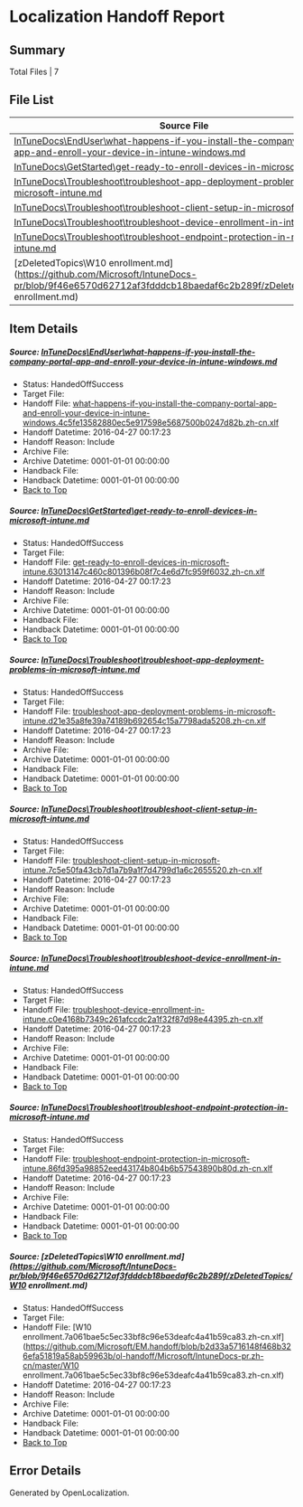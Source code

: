 # <a name='report-top'></a> Localization Handoff Report

## Summary
 Total Files | 7

## File List
 Source File | Status | Details 
 ----------- | ------ | ------- 
 [InTuneDocs\EndUser\what-happens-if-you-install-the-company-portal-app-and-enroll-your-device-in-intune-windows.md](https://github.com/Microsoft/IntuneDocs-pr/blob/5b3b7a8db020e3fd18e7a87399a7cc95ca2d3533/InTuneDocs/EndUser/what-happens-if-you-install-the-company-portal-app-and-enroll-your-device-in-intune-windows.md) | HandedOffSuccess | [Details](#86ec26e4a89f3d02212b76a0c71a8fe14e594122459)
 [InTuneDocs\GetStarted\get-ready-to-enroll-devices-in-microsoft-intune.md](https://github.com/Microsoft/IntuneDocs-pr/blob/1e6bcf778a391aa670f3d9b78ca340e1871eca07/InTuneDocs/GetStarted/get-ready-to-enroll-devices-in-microsoft-intune.md) | HandedOffSuccess | [Details](#2a23477b308b5427ceceaef08993ac048f6e2b23491)
 [InTuneDocs\Troubleshoot\troubleshoot-app-deployment-problems-in-microsoft-intune.md](https://github.com/Microsoft/IntuneDocs-pr/blob/5b3b7a8db020e3fd18e7a87399a7cc95ca2d3533/InTuneDocs/Troubleshoot/troubleshoot-app-deployment-problems-in-microsoft-intune.md) | HandedOffSuccess | [Details](#d2b9da873cbdc4874a7cd5fd8badddefe84382b21099)
 [InTuneDocs\Troubleshoot\troubleshoot-client-setup-in-microsoft-intune.md](https://github.com/Microsoft/IntuneDocs-pr/blob/5b3b7a8db020e3fd18e7a87399a7cc95ca2d3533/InTuneDocs/Troubleshoot/troubleshoot-client-setup-in-microsoft-intune.md) | HandedOffSuccess | [Details](#8bdaa517ddd73b0a0e70b5994e86d3d887d9687b1100)
 [InTuneDocs\Troubleshoot\troubleshoot-device-enrollment-in-intune.md](https://github.com/Microsoft/IntuneDocs-pr/blob/5b3b7a8db020e3fd18e7a87399a7cc95ca2d3533/InTuneDocs/Troubleshoot/troubleshoot-device-enrollment-in-intune.md) | HandedOffSuccess | [Details](#bd732c703eb5fa2fdcb0885ca21c79f83d855f891102)
 [InTuneDocs\Troubleshoot\troubleshoot-endpoint-protection-in-microsoft-intune.md](https://github.com/Microsoft/IntuneDocs-pr/blob/5b3b7a8db020e3fd18e7a87399a7cc95ca2d3533/InTuneDocs/Troubleshoot/troubleshoot-endpoint-protection-in-microsoft-intune.md) | HandedOffSuccess | [Details](#17da1023617b709413935b1d710be5b0c2562a041104)
 [zDeletedTopics\W10 enrollment.md](https://github.com/Microsoft/IntuneDocs-pr/blob/9f46e6570d62712af3fdddcb18baedaf6c2b289f/zDeletedTopics/W10 enrollment.md) | HandedOffSuccess | [Details](#a11e2b8e42cd17a26d48ff2b9ac3375e223cc96b2220)

## Item Details
##### <a name='86ec26e4a89f3d02212b76a0c71a8fe14e594122459'></a> Source: [InTuneDocs\EndUser\what-happens-if-you-install-the-company-portal-app-and-enroll-your-device-in-intune-windows.md](https://github.com/Microsoft/IntuneDocs-pr/blob/5b3b7a8db020e3fd18e7a87399a7cc95ca2d3533/InTuneDocs/EndUser/what-happens-if-you-install-the-company-portal-app-and-enroll-your-device-in-intune-windows.md)
* Status: HandedOffSuccess
* Target File: 
* Handoff File: [what-happens-if-you-install-the-company-portal-app-and-enroll-your-device-in-intune-windows.4c5fe13582880ec5e917598e5687500b0247d82b.zh-cn.xlf](https://github.com/Microsoft/EM.handoff/blob/b2d33a5716148f468b326efa51819a58ab59963b/ol-handoff/Microsoft/IntuneDocs-pr.zh-cn/master/what-happens-if-you-install-the-company-portal-app-and-enroll-your-device-in-intune-windows.4c5fe13582880ec5e917598e5687500b0247d82b.zh-cn.xlf)
* Handoff Datetime: 2016-04-27 00:17:23
* Handoff Reason: Include
* Archive File: 
* Archive Datetime: 0001-01-01 00:00:00
* Handback File: 
* Handback Datetime: 0001-01-01 00:00:00
* [Back to Top](#report-top)

##### <a name='2a23477b308b5427ceceaef08993ac048f6e2b23491'></a> Source: [InTuneDocs\GetStarted\get-ready-to-enroll-devices-in-microsoft-intune.md](https://github.com/Microsoft/IntuneDocs-pr/blob/1e6bcf778a391aa670f3d9b78ca340e1871eca07/InTuneDocs/GetStarted/get-ready-to-enroll-devices-in-microsoft-intune.md)
* Status: HandedOffSuccess
* Target File: 
* Handoff File: [get-ready-to-enroll-devices-in-microsoft-intune.63013147c460c801396b08f7c4e6d7fc959f6032.zh-cn.xlf](https://github.com/Microsoft/EM.handoff/blob/b2d33a5716148f468b326efa51819a58ab59963b/ol-handoff/Microsoft/IntuneDocs-pr.zh-cn/master/get-ready-to-enroll-devices-in-microsoft-intune.63013147c460c801396b08f7c4e6d7fc959f6032.zh-cn.xlf)
* Handoff Datetime: 2016-04-27 00:17:23
* Handoff Reason: Include
* Archive File: 
* Archive Datetime: 0001-01-01 00:00:00
* Handback File: 
* Handback Datetime: 0001-01-01 00:00:00
* [Back to Top](#report-top)

##### <a name='d2b9da873cbdc4874a7cd5fd8badddefe84382b21099'></a> Source: [InTuneDocs\Troubleshoot\troubleshoot-app-deployment-problems-in-microsoft-intune.md](https://github.com/Microsoft/IntuneDocs-pr/blob/5b3b7a8db020e3fd18e7a87399a7cc95ca2d3533/InTuneDocs/Troubleshoot/troubleshoot-app-deployment-problems-in-microsoft-intune.md)
* Status: HandedOffSuccess
* Target File: 
* Handoff File: [troubleshoot-app-deployment-problems-in-microsoft-intune.d21e35a8fe39a74189b692654c15a7798ada5208.zh-cn.xlf](https://github.com/Microsoft/EM.handoff/blob/b2d33a5716148f468b326efa51819a58ab59963b/ol-handoff/Microsoft/IntuneDocs-pr.zh-cn/master/troubleshoot-app-deployment-problems-in-microsoft-intune.d21e35a8fe39a74189b692654c15a7798ada5208.zh-cn.xlf)
* Handoff Datetime: 2016-04-27 00:17:23
* Handoff Reason: Include
* Archive File: 
* Archive Datetime: 0001-01-01 00:00:00
* Handback File: 
* Handback Datetime: 0001-01-01 00:00:00
* [Back to Top](#report-top)

##### <a name='8bdaa517ddd73b0a0e70b5994e86d3d887d9687b1100'></a> Source: [InTuneDocs\Troubleshoot\troubleshoot-client-setup-in-microsoft-intune.md](https://github.com/Microsoft/IntuneDocs-pr/blob/5b3b7a8db020e3fd18e7a87399a7cc95ca2d3533/InTuneDocs/Troubleshoot/troubleshoot-client-setup-in-microsoft-intune.md)
* Status: HandedOffSuccess
* Target File: 
* Handoff File: [troubleshoot-client-setup-in-microsoft-intune.7c5e50fa43cb7d1a7b9a1f7d4799d1a6c2655520.zh-cn.xlf](https://github.com/Microsoft/EM.handoff/blob/b2d33a5716148f468b326efa51819a58ab59963b/ol-handoff/Microsoft/IntuneDocs-pr.zh-cn/master/troubleshoot-client-setup-in-microsoft-intune.7c5e50fa43cb7d1a7b9a1f7d4799d1a6c2655520.zh-cn.xlf)
* Handoff Datetime: 2016-04-27 00:17:23
* Handoff Reason: Include
* Archive File: 
* Archive Datetime: 0001-01-01 00:00:00
* Handback File: 
* Handback Datetime: 0001-01-01 00:00:00
* [Back to Top](#report-top)

##### <a name='bd732c703eb5fa2fdcb0885ca21c79f83d855f891102'></a> Source: [InTuneDocs\Troubleshoot\troubleshoot-device-enrollment-in-intune.md](https://github.com/Microsoft/IntuneDocs-pr/blob/5b3b7a8db020e3fd18e7a87399a7cc95ca2d3533/InTuneDocs/Troubleshoot/troubleshoot-device-enrollment-in-intune.md)
* Status: HandedOffSuccess
* Target File: 
* Handoff File: [troubleshoot-device-enrollment-in-intune.c0e4168b7349c261afccdc2a1f32f87d98e44395.zh-cn.xlf](https://github.com/Microsoft/EM.handoff/blob/b2d33a5716148f468b326efa51819a58ab59963b/ol-handoff/Microsoft/IntuneDocs-pr.zh-cn/master/troubleshoot-device-enrollment-in-intune.c0e4168b7349c261afccdc2a1f32f87d98e44395.zh-cn.xlf)
* Handoff Datetime: 2016-04-27 00:17:23
* Handoff Reason: Include
* Archive File: 
* Archive Datetime: 0001-01-01 00:00:00
* Handback File: 
* Handback Datetime: 0001-01-01 00:00:00
* [Back to Top](#report-top)

##### <a name='17da1023617b709413935b1d710be5b0c2562a041104'></a> Source: [InTuneDocs\Troubleshoot\troubleshoot-endpoint-protection-in-microsoft-intune.md](https://github.com/Microsoft/IntuneDocs-pr/blob/5b3b7a8db020e3fd18e7a87399a7cc95ca2d3533/InTuneDocs/Troubleshoot/troubleshoot-endpoint-protection-in-microsoft-intune.md)
* Status: HandedOffSuccess
* Target File: 
* Handoff File: [troubleshoot-endpoint-protection-in-microsoft-intune.86fd395a98852eed43174b804b6b57543890b80d.zh-cn.xlf](https://github.com/Microsoft/EM.handoff/blob/b2d33a5716148f468b326efa51819a58ab59963b/ol-handoff/Microsoft/IntuneDocs-pr.zh-cn/master/troubleshoot-endpoint-protection-in-microsoft-intune.86fd395a98852eed43174b804b6b57543890b80d.zh-cn.xlf)
* Handoff Datetime: 2016-04-27 00:17:23
* Handoff Reason: Include
* Archive File: 
* Archive Datetime: 0001-01-01 00:00:00
* Handback File: 
* Handback Datetime: 0001-01-01 00:00:00
* [Back to Top](#report-top)

##### <a name='a11e2b8e42cd17a26d48ff2b9ac3375e223cc96b2220'></a> Source: [zDeletedTopics\W10 enrollment.md](https://github.com/Microsoft/IntuneDocs-pr/blob/9f46e6570d62712af3fdddcb18baedaf6c2b289f/zDeletedTopics/W10 enrollment.md)
* Status: HandedOffSuccess
* Target File: 
* Handoff File: [W10 enrollment.7a061bae5c5ec33bf8c96e53deafc4a41b59ca83.zh-cn.xlf](https://github.com/Microsoft/EM.handoff/blob/b2d33a5716148f468b326efa51819a58ab59963b/ol-handoff/Microsoft/IntuneDocs-pr.zh-cn/master/W10 enrollment.7a061bae5c5ec33bf8c96e53deafc4a41b59ca83.zh-cn.xlf)
* Handoff Datetime: 2016-04-27 00:17:23
* Handoff Reason: Include
* Archive File: 
* Archive Datetime: 0001-01-01 00:00:00
* Handback File: 
* Handback Datetime: 0001-01-01 00:00:00
* [Back to Top](#report-top)


## Error Details

Generated by OpenLocalization.
